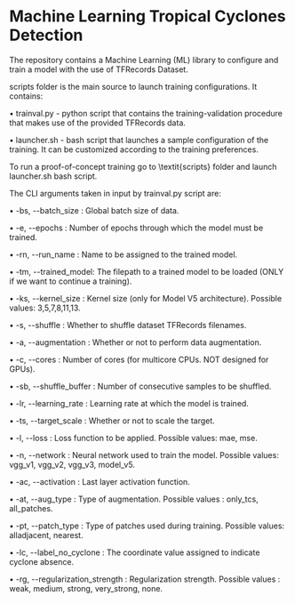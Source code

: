 # Machine Learning Tropical Cyclones Detection

The repository contains a Machine Learning (ML) library to configure and train a model 
with the use of TFRecords Dataset.

scripts folder is the main source to launch training configurations. It contains:

• trainval.py - python script that contains the training-validation procedure that makes use of the provided TFRecords data. 

• launcher.sh - bash script that launches a sample configuration of the training. It can 
be customized according to the training preferences.

To run a proof-of-concept training go to \textit{scripts} folder and launch launcher.sh bash script. 

The CLI arguments taken in input by trainval.py script are:

• -bs, --batch_size : Global batch size of data.

• -e, --epochs : Number of epochs through which the model must be trained.

• -rn, --run_name : Name to be assigned to the trained model.

• -tm, --trained_model: The filepath to a trained model to be loaded (ONLY if we want 
to continue a training).

• -ks, --kernel_size : Kernel size (only for Model V5 architecture). Possible values: 3,5,7,8,11,13.

• -s, --shuffle : Whether to shuffle dataset TFRecords filenames.

• -a, --augmentation : Whether or not to perform data augmentation.

• -c, --cores : Number of cores (for multicore CPUs. NOT designed for GPUs).

• -sb, --shuffle_buffer :  Number of consecutive samples to be shuffled.

• -lr, --learning_rate : Learning rate at which the model is trained.

• -ts, --target_scale : Whether or not to scale the target.

• -l, --loss : Loss function to be applied. Possible values: mae, mse.

• -n, --network : Neural network used to train the model. Possible values: vgg_v1, vgg_v2, vgg_v3, model_v5.

• -ac, --activation : Last layer activation function.

• -at, --aug_type : Type of augmentation. Possible values : only_tcs, all_patches.

• -pt, --patch_type : Type of patches used during training. Possible values: alladjacent, nearest.

• -lc, --label_no_cyclone : The coordinate value assigned to indicate cyclone absence.

• -rg, --regularization_strength : Regularization strength. Possible values : weak, medium, strong, very_strong, none.
